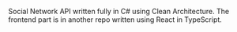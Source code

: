 Social Network API written fully in C# using Clean Architecture. The frontend part is in another repo written using React in TypeScript.
